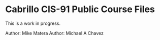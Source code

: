 # Cabrillo CIS-91 Public Course Files 

This is a work in progress.

Author: Mike Matera
Author: Michael A Chavez
